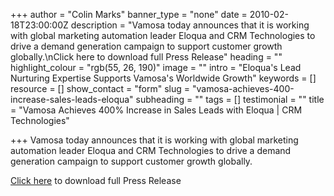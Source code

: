 +++
author = "Colin Marks"
banner_type = "none"
date = 2010-02-18T23:00:00Z
description = "Vamosa today announces that it is working with global marketing automation leader Eloqua and CRM Technologies to drive a demand generation campaign to support customer growth globally.\nClick here to download full Press Release"
heading = ""
highlight_colour = "rgb(55, 26, 190)"
image = ""
intro = "Eloqua's Lead Nurturing Expertise Supports Vamosa's Worldwide Growth"
keywords = []
resource = []
show_contact = "form"
slug = "vamosa-achieves-400-increase-sales-leads-eloqua"
subheading = ""
tags = []
testimonial = ""
title = "Vamosa Achieves 400% Increase in Sales Leads with Eloqua | CRM Technologies"

+++
Vamosa today announces that it is working with global marketing automation leader Eloqua and CRM Technologies to drive a demand generation campaign to support customer growth globally.

[Click here](http://now.eloqua.com/e/er.aspx?s=1010&lid=41&elq=%3Cspan%20class=eloquaemail%3Erecipientid%3C/span%3E) to download full Press Release